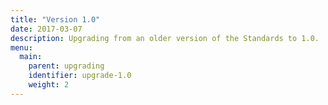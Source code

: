 ```yaml
---
title: "Version 1.0"
date: 2017-03-07
description: Upgrading from an older version of the Standards to 1.0.
menu:
  main:
    parent: upgrading
    identifier: upgrade-1.0
    weight: 2
---
```

